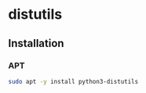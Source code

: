 # distutils

## Installation

### APT

```sh
sudo apt -y install python3-distutils
```

<!--
Try:

pip3 install setuptools
-->
